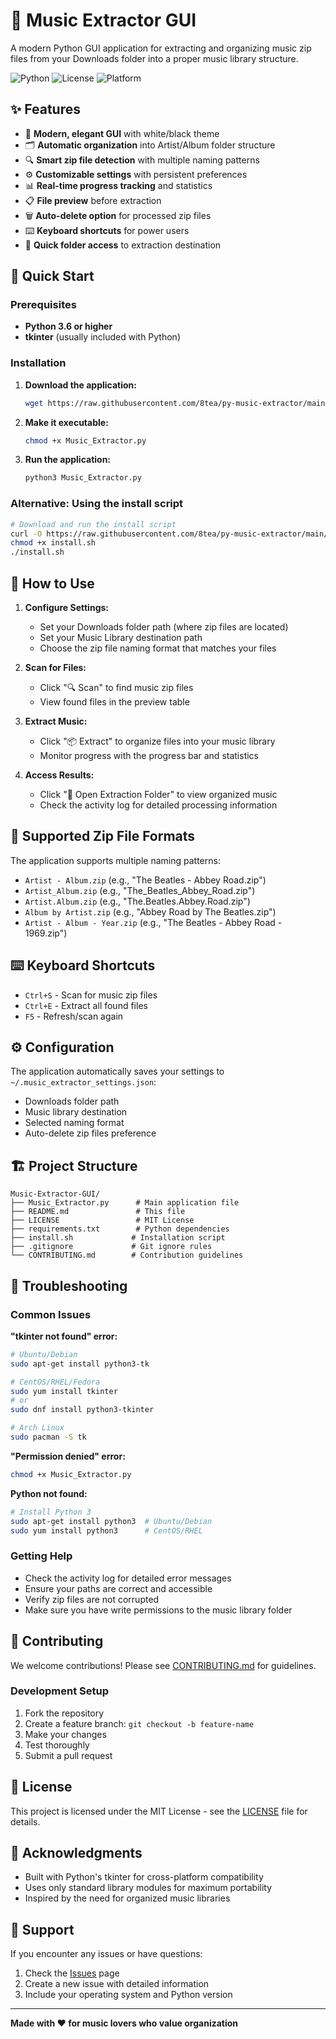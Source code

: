 # 🎵 Music Extractor GUI

A modern Python GUI application for extracting and organizing music zip files from your Downloads folder into a proper music library structure.

![Python](https://img.shields.io/badge/python-3.6+-blue.svg)
![License](https://img.shields.io/badge/license-MIT-green.svg)
![Platform](https://img.shields.io/badge/platform-Linux%20%7C%20Windows%20%7C%20macOS-lightgrey.svg)

## ✨ Features

- 🎨 **Modern, elegant GUI** with white/black theme
- 🗂️ **Automatic organization** into Artist/Album folder structure
- 🔍 **Smart zip file detection** with multiple naming patterns
- ⚙️ **Customizable settings** with persistent preferences
- 📊 **Real-time progress tracking** and statistics
- 📋 **File preview** before extraction
- 🗑️ **Auto-delete option** for processed zip files
- ⌨️ **Keyboard shortcuts** for power users
- 📁 **Quick folder access** to extraction destination

## 🚀 Quick Start

### Prerequisites
- **Python 3.6 or higher**
- **tkinter** (usually included with Python)

### Installation

1. **Download the application:**
   ```bash
   wget https://raw.githubusercontent.com/8tea/py-music-extractor/main/Music_Extractor.py

2. **Make it executable:**
   ```bash
   chmod +x Music_Extractor.py
   ```

3. **Run the application:**
   ```bash
   python3 Music_Extractor.py
   ```

### Alternative: Using the install script
```bash
# Download and run the install script
curl -O https://raw.githubusercontent.com/8tea/py-music-extractor/main/install.sh
chmod +x install.sh
./install.sh
```

## 📖 How to Use

1. **Configure Settings:**
   - Set your Downloads folder path (where zip files are located)
   - Set your Music Library destination path
   - Choose the zip file naming format that matches your files

2. **Scan for Files:**
   - Click "🔍 Scan" to find music zip files
   - View found files in the preview table

3. **Extract Music:**
   - Click "📦 Extract" to organize files into your music library
   - Monitor progress with the progress bar and statistics

4. **Access Results:**
   - Click "📂 Open Extraction Folder" to view organized music
   - Check the activity log for detailed processing information

## 🎯 Supported Zip File Formats

The application supports multiple naming patterns:

- `Artist - Album.zip` (e.g., "The Beatles - Abbey Road.zip")
- `Artist_Album.zip` (e.g., "The_Beatles_Abbey_Road.zip")
- `Artist.Album.zip` (e.g., "The.Beatles.Abbey.Road.zip")
- `Album by Artist.zip` (e.g., "Abbey Road by The Beatles.zip")
- `Artist - Album - Year.zip` (e.g., "The Beatles - Abbey Road - 1969.zip")

## ⌨️ Keyboard Shortcuts

- `Ctrl+S` - Scan for music zip files
- `Ctrl+E` - Extract all found files
- `F5` - Refresh/scan again

## ⚙️ Configuration

The application automatically saves your settings to `~/.music_extractor_settings.json`:

- Downloads folder path
- Music library destination
- Selected naming format
- Auto-delete zip files preference

## 🏗️ Project Structure

```
Music-Extractor-GUI/
├── Music_Extractor.py      # Main application file
├── README.md               # This file
├── LICENSE                 # MIT License
├── requirements.txt        # Python dependencies
├── install.sh             # Installation script
├── .gitignore             # Git ignore rules
└── CONTRIBUTING.md        # Contribution guidelines
```

## 🔧 Troubleshooting

### Common Issues

**"tkinter not found" error:**
```bash
# Ubuntu/Debian
sudo apt-get install python3-tk

# CentOS/RHEL/Fedora
sudo yum install tkinter
# or
sudo dnf install python3-tkinter

# Arch Linux
sudo pacman -S tk
```

**"Permission denied" error:**
```bash
chmod +x Music_Extractor.py
```

**Python not found:**
```bash
# Install Python 3
sudo apt-get install python3  # Ubuntu/Debian
sudo yum install python3      # CentOS/RHEL
```

### Getting Help

- Check the activity log for detailed error messages
- Ensure your paths are correct and accessible
- Verify zip files are not corrupted
- Make sure you have write permissions to the music library folder

## 🤝 Contributing

We welcome contributions! Please see [CONTRIBUTING.md](CONTRIBUTING.md) for guidelines.

### Development Setup

1. Fork the repository
2. Create a feature branch: `git checkout -b feature-name`
3. Make your changes
4. Test thoroughly
5. Submit a pull request

## 📝 License

This project is licensed under the MIT License - see the [LICENSE](LICENSE) file for details.

## 🙏 Acknowledgments

- Built with Python's tkinter for cross-platform compatibility
- Uses only standard library modules for maximum portability
- Inspired by the need for organized music libraries

## 📧 Support

If you encounter any issues or have questions:

1. Check the [Issues](https://github.com/8tea/py-music-extractor/issues) page
2. Create a new issue with detailed information
3. Include your operating system and Python version

---

**Made with ❤️ for music lovers who value organization**
